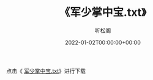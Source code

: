 ﻿---
title:  《军少掌中宝.txt》
date:   2022-01-02T00:00:00+00:00
author: 听松阁
layout: post
permalink: /军少掌中宝/
categories: 小说
tags: [小说]
---

点击《 [军少掌中宝.txt](http://img.660000.xyz/bookstukust/book/bntxt/10/军少掌中宝.txt)》进行下载